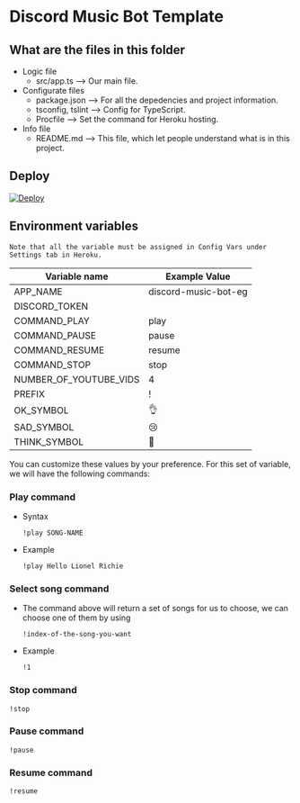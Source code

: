 # Discord Music Bot Template

## What are the files in this folder
- Logic file
    - src/app.ts ⟶ Our main file.
- Configurate files
    - package.json ⟶ For all the depedencies and project information.
    - tsconfig, tslint ⟶ Config for TypeScript.
    - Procfile ⟶ Set the command for Heroku hosting.
- Info file
    - README<span>.</span>md ⟶ This file, which let people understand what is in this project.

## Deploy
[![Deploy](https://www.herokucdn.com/deploy/button.svg)](https://heroku.com/deploy?template=https://github.com/ketphan02/customizable-discord-bot)

## Environment variables
    Note that all the variable must be assigned in Config Vars under Settings tab in Heroku.
| Variable name | Example Value |
| ------------- | ------------- |
| APP_NAME | discord-music-bot-eg |
| DISCORD_TOKEN |  |
| COMMAND_PLAY | play |
| COMMAND_PAUSE | pause |
| COMMAND_RESUME | resume |
| COMMAND_STOP | stop |
| NUMBER_OF_YOUTUBE_VIDS | 4 |
| PREFIX | ! |
| OK_SYMBOL | 👌 |
| SAD_SYMBOL | 😢 |
| THINK_SYMBOL | 🤔 |

You can customize these values by your preference. For this set of variable, we will have the following commands:
### Play command
- Syntax
    ```
    !play SONG-NAME
    ```
- Example
    ```
    !play Hello Lionel Richie
    ```
### Select song command
- The command above will return a set of songs for us to choose, we can choose one of them by using
    ```
    !index-of-the-song-you-want
    ```
- Example
    ```
    !1
    ```
### Stop command
```
!stop
```
### Pause command
```
!pause
```
### Resume command
```
!resume
```
